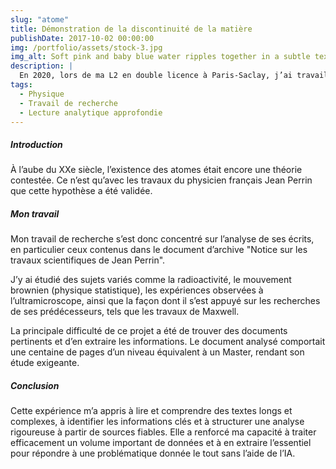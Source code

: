 ```yaml
---
slug: "atome"
title: Démonstration de la discontinuité de la matière
publishDate: 2017-10-02 00:00:00
img: /portfolio/assets/stock-3.jpg
img_alt: Soft pink and baby blue water ripples together in a subtle texture.
description: |
  En 2020, lors de ma L2 en double licence à Paris-Saclay, j’ai travaillé sur un projet de recherche portant sur l’histoire de l’atome. Mon objectif était d’étudier la démonstration de la discontinuité de la matière, autrement dit, la preuve scientifique de l’existence des atomes.
tags:
  - Physique
  - Travail de recherche
  - Lecture analytique approfondie
---
```

##### Introduction
À l’aube du XXe siècle, l’existence des atomes était encore une théorie contestée. Ce n’est qu’avec les travaux du physicien français Jean Perrin que cette hypothèse a été validée. 

##### Mon travail
Mon travail de recherche s’est donc concentré sur l’analyse de ses écrits, en particulier ceux contenus dans le document d’archive "Notice sur les travaux scientifiques de Jean Perrin". 

J’y ai étudié des sujets variés comme la radioactivité, le mouvement brownien (physique statistique), les expériences observées à l’ultramicroscope, ainsi que la façon dont il s’est appuyé sur les recherches de ses prédécesseurs, tels que les travaux de Maxwell.

La principale difficulté de ce projet a été de trouver des documents pertinents et d’en extraire les informations. Le document analysé comportait une centaine de pages d’un niveau équivalent à un Master, rendant son étude exigeante.

##### Conclusion
Cette expérience m’a appris à lire et comprendre des textes longs et complexes, à identifier les informations clés et à structurer une analyse rigoureuse à partir de sources fiables. Elle a renforcé ma capacité à traiter efficacement un volume important de données et à en extraire l’essentiel pour répondre à une problématique donnée le tout sans l’aide de l’IA.

